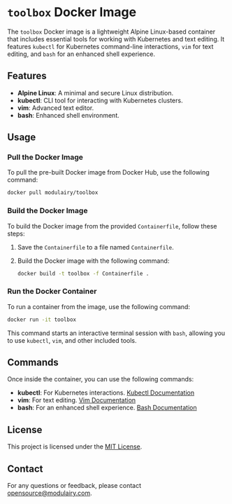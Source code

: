 # `toolbox` Docker Image

The `toolbox` Docker image is a lightweight Alpine Linux-based container that includes essential tools for working with Kubernetes and text editing. It features `kubectl` for Kubernetes command-line interactions, `vim` for text editing, and `bash` for an enhanced shell experience.

## Features

- **Alpine Linux**: A minimal and secure Linux distribution.
- **kubectl**: CLI tool for interacting with Kubernetes clusters.
- **vim**: Advanced text editor.
- **bash**: Enhanced shell environment.

## Usage

### Pull the Docker Image

To pull the pre-built Docker image from Docker Hub, use the following command:

```bash
docker pull modulairy/toolbox
```

### Build the Docker Image

To build the Docker image from the provided `Containerfile`, follow these steps:

1. Save the `Containerfile` to a file named `Containerfile`.

2. Build the Docker image with the following command:

   ```bash
   docker build -t toolbox -f Containerfile .
   ```

### Run the Docker Container

To run a container from the image, use the following command:

```bash
docker run -it toolbox
```

This command starts an interactive terminal session with `bash`, allowing you to use `kubectl`, `vim`, and other included tools.

## Commands

Once inside the container, you can use the following commands:

- **kubectl**: For Kubernetes interactions. [Kubectl Documentation](https://kubernetes.io/docs/reference/kubectl/overview/)
- **vim**: For text editing. [Vim Documentation](https://www.vim.org/docs.php)
- **bash**: For an enhanced shell experience. [Bash Documentation](https://www.gnu.org/software/bash/manual/bash.html)

## License

This project is licensed under the [MIT License](https://opensource.org/licenses/MIT).

## Contact

For any questions or feedback, please contact [opensource@modulairy.com](mailto:opensource@modulairy.com).
